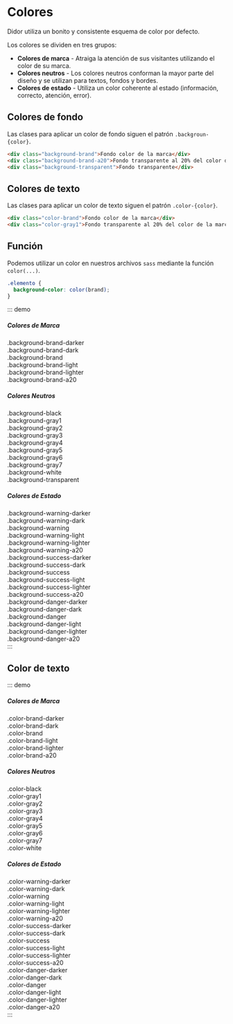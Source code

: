 # Colores

Didor utiliza un bonito y consistente esquema de color por defecto.

Los colores se dividen en tres grupos:

* **Colores de marca** - Atraiga la atención de sus visitantes utilizando el color de su marca.
* **Colores neutros** - Los colores neutros conforman la mayor parte del diseño y se utilizan para textos, fondos y bordes.
* **Colores de estado** - Utiliza un color coherente al estado (información, correcto, atención, error).

## Colores de fondo

Las clases para aplicar un color de fondo siguen el patrón `.backgroun-{color}`.

``` html
<div class="background-brand">Fondo color de la marca</div>
<div class="background-brand-a20">Fondo transparente al 20% del color de la marca</div>
<div class="background-transparent">Fondo transparente</div>
```

## Colores de texto

Las clases para aplicar un color de texto siguen el patrón `.color-{color}`.

``` html
<div class="color-brand">Fondo color de la marca</div>
<div class="color-gray1">Fondo transparente al 20% del color de la marca</div>
```

## Función

Podemos utilizar un color en nuestros archivos `sass` mediante la función `color(...)`.

``` scss
.elemento {
  background-color: color(brand);
}
```

::: demo
<h5 class="margin-bottom">Colores de Marca</h5>
<div class="page--color margin-bottom-double">
  <div class="page-block background-brand-darker">.background-brand-darker</div>
  <div class="page-block background-brand-dark">.background-brand-dark</div>
  <div class="page-block background-brand">.background-brand</div>
  <div class="page-block background-brand-light">.background-brand-light</div>
  <div class="page-block background-brand-lighter color-brand">.background-brand-lighter</div>
  <div class="page-block background-brand-a20 color-brand">.background-brand-a20</div>
</div>

<h5 class="margin-bottom">Colores Neutros</h5>
<div class="page--color margin-bottom-double">
  <div class="page-block background-black">.background-black</div>
  <div class="page-block background-gray1">.background-gray1</div>
  <div class="page-block background-gray2">.background-gray2</div>
  <div class="page-block background-gray3">.background-gray3</div>
  <div class="page-block background-gray4">.background-gray4</div>
  <div class="page-block background-gray5">.background-gray5</div>
  <div class="page-block background-gray6">.background-gray6</div>
  <div class="page-block background-gray7 color-gray1">.background-gray7</div>
  <div class="page-block background-white color-gray1 border">.background-white</div>
  <div class="page-block background-transparent color-gray1 border">.background-transparent</div>
</div>

<h5 class="margin-bottom">Colores de Estado</h5>
<div class="page--color">
  <div class="page-block background-warning-darker">.background-warning-darker</div>
  <div class="page-block background-warning-dark">.background-warning-dark</div>
  <div class="page-block background-warning">.background-warning</div>
  <div class="page-block background-warning-light">.background-warning-light</div>
  <div class="page-block background-warning-lighter color-warning">.background-warning-lighter</div>
  <div class="page-block background-warning-a20 color-warning">.background-warning-a20</div>

  <div class="page-block background-success-darker">.background-success-darker</div>
  <div class="page-block background-success-dark">.background-success-dark</div>
  <div class="page-block background-success">.background-success</div>
  <div class="page-block background-success-light">.background-success-light</div>
  <div class="page-block background-success-lighter color-success">.background-success-lighter</div>
  <div class="page-block background-success-a20 color-success">.background-success-a20</div>

  <div class="page-block background-danger-darker">.background-danger-darker</div>
  <div class="page-block background-danger-dark">.background-danger-dark</div>
  <div class="page-block background-danger">.background-danger</div>
  <div class="page-block background-danger-light">.background-danger-light</div>
  <div class="page-block background-danger-lighter color-danger">.background-danger-lighter</div>
  <div class="page-block background-danger-a20 color-danger">.background-danger-a20</div>
</div>
:::

## Color de texto

::: demo
<h5 class="margin-bottom">Colores de Marca</h5>
<div class="page--text margin-bottom-double">
  <div class="page-block color-brand-darker">.color-brand-darker</div>
  <div class="page-block color-brand-dark">.color-brand-dark</div>
  <div class="page-block color-brand">.color-brand</div>
  <div class="page-block color-brand-light">.color-brand-light</div>
  <div class="page-block color-brand-lighter">.color-brand-lighter</div>
  <div class="page-block color-brand-a20">.color-brand-a20</div>
</div>

<h5 class="margin-bottom">Colores Neutros</h5>
<div class="page--text margin-bottom-double">
  <div class="page-block color-black">.color-black</div>
  <div class="page-block color-gray1">.color-gray1</div>
  <div class="page-block color-gray2">.color-gray2</div>
  <div class="page-block color-gray3">.color-gray3</div>
  <div class="page-block color-gray4">.color-gray4</div>
  <div class="page-block color-gray5">.color-gray5</div>
  <div class="page-block color-gray6">.color-gray6</div>
  <div class="page-block color-gray7 background-gray5">.color-gray7</div>
  <div class="page-block color-white background-gray5">.color-white</div>
</div>

<h5 class="margin-bottom">Colores de Estado</h5>
<div class="page--text">
  <div class="page-block color-warning-darker">.color-warning-darker</div>
  <div class="page-block color-warning-dark">.color-warning-dark</div>
  <div class="page-block color-warning">.color-warning</div>
  <div class="page-block color-warning-light">.color-warning-light</div>
  <div class="page-block color-warning-lighter">.color-warning-lighter</div>
  <div class="page-block color-warning-a20">.color-warning-a20</div>

  <div class="page-block color-success-darker">.color-success-darker</div>
  <div class="page-block color-success-dark">.color-success-dark</div>
  <div class="page-block color-success">.color-success</div>
  <div class="page-block color-success-light">.color-success-light</div>
  <div class="page-block color-success-lighter">.color-success-lighter</div>
  <div class="page-block color-success-a20">.color-success-a20</div>

  <div class="page-block color-danger-darker">.color-danger-darker</div>
  <div class="page-block color-danger-dark">.color-danger-dark</div>
  <div class="page-block color-danger">.color-danger</div>
  <div class="page-block color-danger-light">.color-danger-light</div>
  <div class="page-block color-danger-lighter">.color-danger-lighter</div>
  <div class="page-block color-danger-a20">.color-danger-a20</div>
</div>
:::
